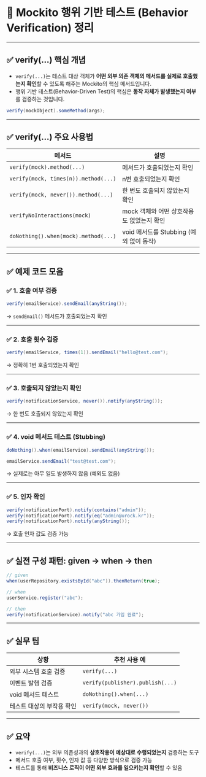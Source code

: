 # 📘 Mockito 행위 기반 테스트 (Behavior Verification) 정리

---

## ✅ verify(...) 핵심 개념

- `verify(...)`는 테스트 대상 객체가 **어떤 외부 의존 객체의 메서드를 실제로 호출했는지 확인**할 수 있도록 해주는 Mockito의 핵심 메서드입니다.
- 행위 기반 테스트(Behavior-Driven Test)의 핵심은 **동작 자체가 발생했는지 여부**를 검증하는 것입니다.

```java
verify(mockObject).someMethod(args);
```

---

## ✅ verify(...) 주요 사용법

| 메서드 | 설명 |
|--------|------|
| `verify(mock).method(...)` | 메서드가 호출되었는지 확인 |
| `verify(mock, times(n)).method(...)` | n번 호출되었는지 확인 |
| `verify(mock, never()).method(...)` | 한 번도 호출되지 않았는지 확인 |
| `verifyNoInteractions(mock)` | mock 객체와 어떤 상호작용도 없었는지 확인 |
| `doNothing().when(mock).method(...)` | void 메서드를 Stubbing (예외 없이 동작) |

---

## ✅ 예제 코드 모음

### ✅ 1. 호출 여부 검증

```java
verify(emailService).sendEmail(anyString());
```

→ `sendEmail()` 메서드가 호출되었는지 확인

---

### ✅ 2. 호출 횟수 검증

```java
verify(emailService, times(1)).sendEmail("hello@test.com");
```

→ 정확히 1번 호출되었는지 확인

---

### ✅ 3. 호출되지 않았는지 확인

```java
verify(notificationService, never()).notify(anyString());
```

→ 한 번도 호출되지 않았는지 확인

---

### ✅ 4. void 메서드 테스트 (Stubbing)

```java
doNothing().when(emailService).sendEmail(anyString());

emailService.sendEmail("test@test.com");
```

→ 실제로는 아무 일도 발생하지 않음 (예외도 없음)

---

### ✅ 5. 인자 확인

```java
verify(notificationPort).notify(contains("admin"));
verify(notificationPort).notify(eq("admin@urock.kr"));
verify(notificationPort).notify(anyString());
```

→ 호출 인자 값도 검증 가능

---

## ✅ 실전 구성 패턴: given → when → then

```java
// given
when(userRepository.existsById("abc")).thenReturn(true);

// when
userService.register("abc");

// then
verify(notificationService).notify("abc 가입 완료");
```

---

## ✅ 실무 팁

| 상황 | 추천 사용 예 |
|------|---------------|
| 외부 시스템 호출 검증 | `verify(...)` |
| 이벤트 발행 검증 | `verify(publisher).publish(...)` |
| void 메서드 테스트 | `doNothing().when(...)` |
| 테스트 대상의 부작용 확인 | `verify(mock, never())` |

---

## ✅ 요약

- `verify(...)`는 외부 의존성과의 **상호작용이 예상대로 수행되었는지** 검증하는 도구
- 메서드 호출 여부, 횟수, 인자 값 등 다양한 방식으로 검증 가능
- 테스트를 통해 **비즈니스 로직이 어떤 외부 효과를 일으키는지 확인**할 수 있음